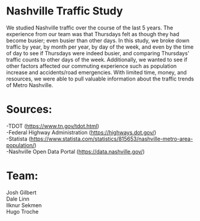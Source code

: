 # Nashville Traffic Study

We studied Nashville traffic over the course of the last 5 years. The experience from our team was that Thursdays felt as though they had become busier; even busier than other days. In this study, we broke down traffic by year, by month per year, by day of the week, and even by the time of day to see if Thursdays were indeed busier, and comparing Thursdays' traffic counts to other days of the week. Additionally, we wanted to see if other factors affected our commuting experience such as population increase and accidents/road emergencies. With limited time, money, and resources, we were able to pull valuable information about the traffic trends of Metro Nashville.

# Sources: 
-TDOT (https://www.tn.gov/tdot.html)  
-Federal Highway Administration  (https://highways.dot.gov/)   
-Statista (https://www.statista.com/statistics/815653/nashville-metro-area-population/)  
-Nashville Open Data Portal (https://data.nashville.gov/)


# Team:  
Josh Gilbert  
Dale Linn  
Ilknur Sekmen  
Hugo Troche  

